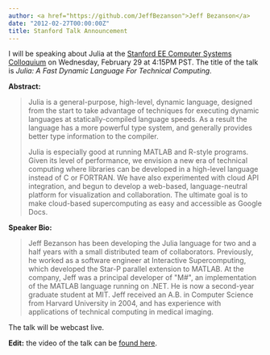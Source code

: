 ```yaml
---
author: <a href="https://github.com/JeffBezanson">Jeff Bezanson</a>
date: "2012-02-27T00:00:00Z"
title: Stanford Talk Announcement
---
```


I will be speaking about Julia at the
<a href="http://www.stanford.edu/class/ee380/">Stanford EE Computer Systems Colloquium</a>
on Wednesday, February 29 at 4:15PM PST.
The title of the talk is *Julia: A Fast Dynamic Language For Technical Computing*.

**Abstract:**

> Julia is a general-purpose, high-level, dynamic language, designed from the start to take advantage of techniques for executing dynamic languages at statically-compiled language speeds. As a result the language has a more powerful type system, and generally provides better type information to the compiler.
>
> Julia is especially good at running MATLAB and R-style programs. Given its level of performance, we envision a new era of technical computing where libraries can be developed in a high-level language instead of C or FORTRAN. We have also experimented with cloud API integration, and begun to develop a web-based, language-neutral platform for visualization and collaboration. The ultimate goal is to make cloud-based supercomputing as easy and accessible as Google Docs.

**Speaker Bio:**

> Jeff Bezanson has been developing the Julia language for two and a half years with a small distributed team of collaborators. Previously, he worked as a software engineer at Interactive Supercomputing, which developed the Star-P parallel extension to MATLAB. At the company, Jeff was a principal developer of "M#", an implementation of the MATLAB language running on .NET. He is now a second-year graduate student at MIT. Jeff received an A.B. in Computer Science from Harvard University in 2004, and has experience with applications of technical computing in medical imaging.

The talk will be webcast live.

**Edit:** the video of the talk can be [found here](http://ee380.stanford.edu/cgi-bin/videologger.php?target=120229-ee380-300.asx).
